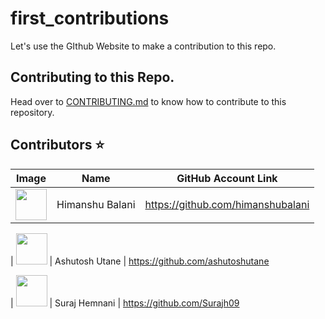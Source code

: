 # first_contributions
Let's use the GIthub Website to make a contribution to this repo. 

## Contributing to this Repo.
Head over to [CONTRIBUTING.md](https://github.com/himanshubalani/first_contributions/blob/main/CONTRIBUTING.md) to know how to contribute to this repository.

## Contributors ⭐

| Image | Name | GitHub Account Link |
|---|---|---|
| <img src="https://github.com/himanshubalani.png" width=50px> | Himanshu Balani |  https://github.com/himanshubalani

| <img src="https://github.com/ashutoshutane.png" width=50px> | Ashutosh Utane |  https://github.com/ashutoshutane

| <img src="https://github.com/Surajh09.png" width=50px> | Suraj Hemnani |  https://github.com/Surajh09

